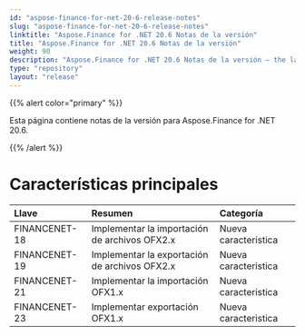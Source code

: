 ```yaml
---
id: "aspose-finance-for-net-20-6-release-notes"
slug: "aspose-finance-for-net-20-6-release-notes"
linktitle: "Aspose.Finance for .NET 20.6 Notas de la versión"
title: "Aspose.Finance for .NET 20.6 Notas de la versión"
weight: 90
description: "Aspose.Finance for .NET 20.6 Notas de la versión – the latest updates and fixes."
type: "repository"
layout: "release"
---
```

{{% alert color="primary" %}}

Esta página contiene notas de la versión para Aspose.Finance for .NET 20.6.

{{% /alert %}}

# Características principales

|**Llave**|**Resumen**|**Categoría**|
|:- |:- |:- |
|FINANCENET-18|Implementar la importación de archivos OFX2.x|Nueva caracteristica|
|FINANCENET-19|Implementar la exportación de archivos OFX2.x|Nueva caracteristica|
|FINANCENET-21|Implementar la importación OFX1.x|Nueva caracteristica|
|FINANCENET-23|Implementar exportación OFX1.x|Nueva caracteristica|

